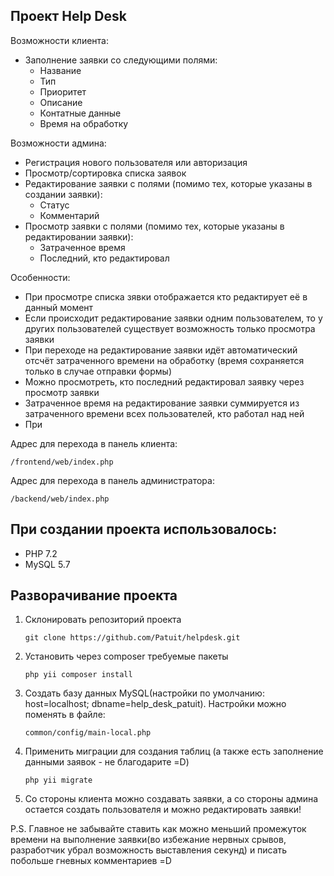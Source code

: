 Проект Help Desk
-------------------

Возможности клиента:
* Заполнение заявки со следующими полями:
  + Название
  + Тип
  + Приоритет
  + Описание
  + Контатные данные
  + Время на обработку

Возможности админа:
* Регистрация нового пользователя или авторизация
* Просмотр/сортировка списка заявок
* Редактирование заявки с полями (помимо тех, которые указаны в создании заявки):
  + Статус
  + Комментарий
* Просмотр заявки с полями (помимо тех, которые указаны в редактировании заявки):
  + Затраченное время
  + Последний, кто редактировал

Особенности:
* При просмотре списка зявки отображается кто редактирует её в данный момент
* Если происходит редактирование заявки одним пользователем, то у других пользователей существует возможность только просмотра заявки
* При переходе на редактирование заявки идёт автоматический отсчёт затраченного времени на обработку (время сохраняется только в случае отправки формы)
* Можно просмотреть, кто последний редактировал заявку через просмотр заявки
* Затраченное время на редактирование заявки суммируется  из затраченного времени всех пользователей, кто работал над ней
* При 

Адрес для перехода в панель клиента: 
```
/frontend/web/index.php
```

Адрес для перехода в панель администратора: 
```
/backend/web/index.php
```

При создании проекта использовалось:
-------------------
* PHP 7.2
* MySQL 5.7

Разворачивание проекта
-------------------
1. Склонировать репозиторий проекта
    ```
    git clone https://github.com/Patuit/helpdesk.git
    ```
   
2. Установить через composer требуемые пакеты
    ```
    php yii composer install
    ```
   
3. Создать базу данных MySQL(настройки по умолчанию: host=localhost; dbname=help_desk_patuit). Настройки можно поменять в файле:
    ```
    common/config/main-local.php    
    ```
   
4. Применить миграции для создания таблиц (а также есть заполнение данными заявок - не благодарите =D)
    ```
    php yii migrate
    ```

5. Со стороны клиента можно создавать заявки, а со стороны админа остается создать пользователя и можно редактировать заявки!

P.S. Главное не забывайте ставить как можно меньший промежуток времени на выполнение заявки(во избежание нервных срывов, разработчик убрал возможность выставления секунд) и писать побольше гневных комментариев =D